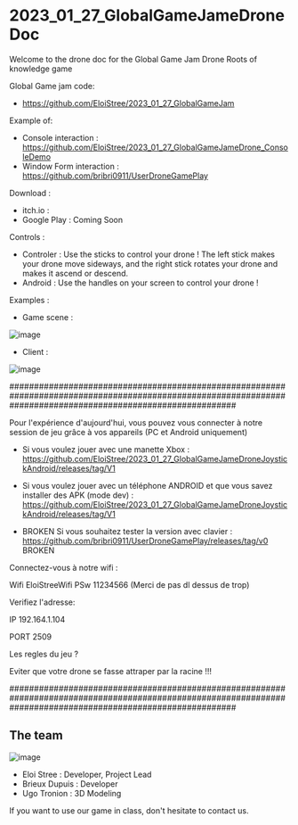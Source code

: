 # 2023_01_27_GlobalGameJameDroneDoc
Welcome to the drone doc for the Global Game Jam Drone Roots of knowledge game


Global Game jam code: 
- https://github.com/EloiStree/2023_01_27_GlobalGameJam 

Example of:
- Console interaction : https://github.com/EloiStree/2023_01_27_GlobalGameJameDrone_ConsoleDemo 
- Window Form interaction : https://github.com/bribri0911/UserDroneGamePlay

Download :
- itch.io :
- Google Play : Coming Soon

Controls :
 - Controler : Use the sticks to control your drone ! The left stick makes your drone move sideways, and the right stick rotates your drone and makes it ascend or descend.
 - Android : Use the handles on your screen to control your drone !
 
 Examples :
 - Game scene : 
 
 ![image](https://user-images.githubusercontent.com/74239776/215328178-9cb9fd45-2dc7-452e-b7da-00d4134e0db9.png)

 - Client : 

![image](https://user-images.githubusercontent.com/74239776/215337678-5db2f3f5-179a-4272-9db8-d432ec0574fd.png)

 
 
 ##############################################################################################################################################################
 
 Pour l'expérience d'aujourd'hui, vous pouvez vous connecter à notre session de jeu grâce à vos appareils (PC et Android uniquement)
 
 - Si vous voulez jouer avec une manette Xbox : https://github.com/EloiStree/2023_01_27_GlobalGameJameDroneJoystickAndroid/releases/tag/V1
 
 - Si vous voulez jouer avec un téléphone ANDROID et que vous savez installer des APK (mode dev) : https://github.com/EloiStree/2023_01_27_GlobalGameJameDroneJoystickAndroid/releases/tag/V1
 
 - BROKEN Si vous souhaitez tester la version avec clavier : https://github.com/bribri0911/UserDroneGamePlay/releases/tag/v0 BROKEN
 
 Connectez-vous à notre wifi :
 
 Wifi EloiStreeWifi PSw 11234566
 (Merci de pas dl dessus de trop)
 
 Verifiez l'adresse:
 
 IP 192.164.1.104
 
 PORT 2509
 
 Les regles du jeu ?
 
 Eviter que votre drone se fasse attraper par la racine !!!
 
 ##############################################################################################################################################################
 
##  The team
![image](https://user-images.githubusercontent.com/20149493/215486964-b219e3c1-88ad-425d-a6a5-ad4614a0f0c3.png)
 - Eloi Stree : Developer, Project Lead
 - Brieux Dupuis : Developer
 - Ugo Tronion : 3D Modeling
 
 If you want to use our game in class, don't hesitate to contact us.
 
